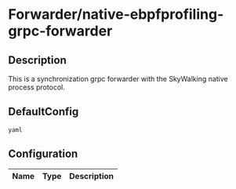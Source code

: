 # Forwarder/native-ebpfprofiling-grpc-forwarder
## Description
This is a synchronization grpc forwarder with the SkyWalking native process protocol.
## DefaultConfig
```yaml```
## Configuration
|Name|Type|Description|
|----|----|-----------|

